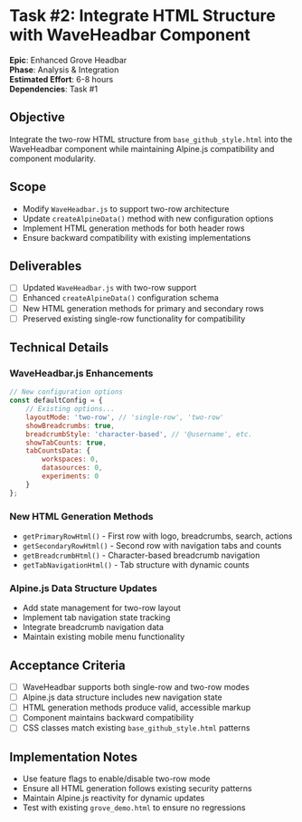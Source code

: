 # Task #2: Integrate HTML Structure with WaveHeadbar Component

**Epic**: Enhanced Grove Headbar  
**Phase**: Analysis & Integration  
**Estimated Effort**: 6-8 hours  
**Dependencies**: Task #1  

## Objective
Integrate the two-row HTML structure from `base_github_style.html` into the WaveHeadbar component while maintaining Alpine.js compatibility and component modularity.

## Scope
- Modify `WaveHeadbar.js` to support two-row architecture
- Update `createAlpineData()` method with new configuration options
- Implement HTML generation methods for both header rows
- Ensure backward compatibility with existing implementations

## Deliverables
- [ ] Updated `WaveHeadbar.js` with two-row support
- [ ] Enhanced `createAlpineData()` configuration schema
- [ ] New HTML generation methods for primary and secondary rows
- [ ] Preserved existing single-row functionality for compatibility

## Technical Details
### WaveHeadbar.js Enhancements
```javascript
// New configuration options
const defaultConfig = {
    // Existing options...
    layoutMode: 'two-row', // 'single-row', 'two-row'
    showBreadcrumbs: true,
    breadcrumbStyle: 'character-based', // '@username', etc.
    showTabCounts: true,
    tabCountsData: {
        workspaces: 0,
        datasources: 0,
        experiments: 0
    }
};
```

### New HTML Generation Methods
- `getPrimaryRowHtml()` - First row with logo, breadcrumbs, search, actions
- `getSecondaryRowHtml()` - Second row with navigation tabs and counts
- `getBreadcrumbHtml()` - Character-based breadcrumb navigation
- `getTabNavigationHtml()` - Tab structure with dynamic counts

### Alpine.js Data Structure Updates
- Add state management for two-row layout
- Implement tab navigation state tracking
- Integrate breadcrumb navigation data
- Maintain existing mobile menu functionality

## Acceptance Criteria
- [ ] WaveHeadbar supports both single-row and two-row modes
- [ ] Alpine.js data structure includes new navigation state
- [ ] HTML generation methods produce valid, accessible markup
- [ ] Component maintains backward compatibility
- [ ] CSS classes match existing `base_github_style.html` patterns

## Implementation Notes
- Use feature flags to enable/disable two-row mode
- Ensure all HTML generation follows existing security patterns
- Maintain Alpine.js reactivity for dynamic updates
- Test with existing `grove_demo.html` to ensure no regressions